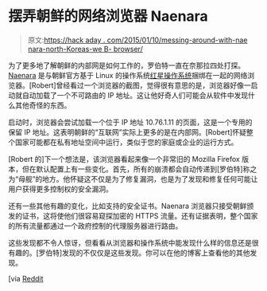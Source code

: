 # 摆弄朝鲜的网络浏览器 Naenara

> 原文:[https://hack aday . com/2015/01/10/messing-around-with-nae nara-north-Koreas-we B- browser/](https://hackaday.com/2015/01/10/messing-around-with-naenara-north-koreas-web-browser/)

为了更多地了解朝鲜的内部网是如何工作的，罗伯特一直在奈那拉四处打探。 [Naenara](http://en.wikipedia.org/wiki/Naenara "Naenara") 是与朝鲜官方基于 Linux 的操作系统[红星操作系统](http://en.wikipedia.org/wiki/Red_Star_OS "Red Star OS")捆绑在一起的网络浏览器。[Robert]曾经看过一个浏览器的截图，觉得很有意思的是，浏览器好像一启动就自动加载了一个不可路由的 IP 地址。这让他好奇人们可能会从软件中发现什么其他奇怪的东西。

启动时，浏览器会尝试加载一个位于 IP 地址 10.76.1.11 的页面，这是一个专用的保留 IP 地址。这表明朝鲜的“互联网”实际上更多的是在内部网。[Robert]怀疑整个国家可能都在私有地址空间中运行，类似于您的家庭或企业的运行方式。

[Robert 的]下一个想法是，该浏览器看起来像一个非常旧的 Mozilla Firefox 版本，但在默认配置上有一些变化。首先，所有的崩溃都会自动传递到[罗伯特]称之为“母舰”的地方。他怀疑这不仅是为了修复漏洞，也是为了发现和修复任何可能让用户获得更多控制权的安全漏洞。

还有一些其他有趣的变化，比如支持的安全证书。Naenara 浏览器只接受朝鲜颁发的证书，这将使他们很容易窥探加密的 HTTPS 流量。还有证据表明，整个国家的所有流量都通过一个政府控制的代理服务器进行路由。

这些发现都不令人惊讶，但看看从浏览器和操作系统中能发现什么样的信息还是很有趣的。[罗伯特]发现的不仅仅是这些发现。你可以在他的博客上查看他的其他发现。

[via [Reddit](http://www.reddit.com/r/netsec/comments/2rsisc/north_koreas_naenara_web_browser_its_weirder_than/ "Reddit.com")